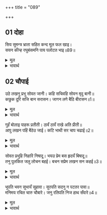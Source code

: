 +++
title = "089"

+++


## 01 दोहा
सिय सुमन्त्र भ्राता सहित कन्द मूल फल खाइ।  
सयन कीन्ह रघुबंसमनि पाय पलोटत भाइ॥89॥  

<details><summary>मूल</summary>

सिय सुमन्त्र भ्राता सहित कन्द मूल फल खाइ।  
सयन कीन्ह रघुबंसमनि पाय पलोटत भाइ॥89॥  
</details>

<details><summary>भावार्थ</summary>

सीताजी, सुमन्त्रजी और भाई लक्ष्मणजी सहित कन्द-मूल-फल खाकर रघुकुल मणि श्री रामचन्द्रजी लेट गए। भाई लक्ष्मणजी उनके पैर दबाने लगे॥89॥  
</details>





## 02 चौपाई
उठे लखनु प्रभु सोवत जानी। कहि सचिवहि सोवन मृदु बानी॥  
कछुक दूरि सजि बान सरासन। जागन लगे बैठि बीरासन॥1॥  

<details><summary>मूल</summary>

उठे लखनु प्रभु सोवत जानी। कहि सचिवहि सोवन मृदु बानी॥  
कछुक दूरि सजि बान सरासन। जागन लगे बैठि बीरासन॥1॥  
</details>

<details><summary>भावार्थ</summary>

फिर प्रभु श्री रामचन्द्रजी को सोते जानकर लक्ष्मणजी उठे और कोमल वाणी से मन्त्री सुमन्त्रजी को सोने के लिए कहकर वहाँ से कुछ दूर पर धनुष-बाण से सजकर, वीरासन से बैठकर जागने (पहरा देने) लगे॥1॥  
</details>

गुहँ बोलाइ पाहरू प्रतीती। ठावँ ठावँ राखे अति प्रीती॥  
आपु लखन पहिं बैठेउ जाई। कटि भाथी सर चाप चढाई॥2॥  

<details><summary>मूल</summary>

गुहँ बोलाइ पाहरू प्रतीती। ठावँ ठावँ राखे अति प्रीती॥  
आपु लखन पहिं बैठेउ जाई। कटि भाथी सर चाप चढाई॥2॥  
</details>

<details><summary>भावार्थ</summary>

गुह ने विश्वासपात्र पहरेदारों को बुलाकर अत्यन्त प्रेम से जगह-जगह नियुक्त कर दिया और आप कमर में तरकस बाँधकर तथा धनुष पर बाण चढाकर लक्ष्मणजी के पास जा बैठा॥2॥  
</details>

सोवत प्रभुहि निहारि निषादू। भयउ प्रेम बस हृदयँ बिषादू॥  
तनु पुलकित जलु लोचन बहई। बचन सप्रेम लखन सन कहई॥3॥  

<details><summary>मूल</summary>

सोवत प्रभुहि निहारि निषादू। भयउ प्रेम बस हृदयँ बिषादू॥  
तनु पुलकित जलु लोचन बहई। बचन सप्रेम लखन सन कहई॥3॥  
</details>

<details><summary>भावार्थ</summary>

प्रभु को जमीन पर सोते देखकर प्रेम वश निषाद राज के हृदय में विषाद हो आया। उसका शरीर पुलकित हो गया और नेत्रों से (प्रेमाश्रुओं का) जल बहने लगा। वह प्रेम सहित लक्ष्मणजी से वचन कहने लगा-॥3॥  
</details>

भूपति भवन सुभायँ सुहावा। सुरपति सदनु न पटतर पावा॥  
मनिमय रचित चारु चौबारे। जनु रतिपति निज हाथ सँवारे॥4॥  

<details><summary>मूल</summary>

भूपति भवन सुभायँ सुहावा। सुरपति सदनु न पटतर पावा॥  
मनिमय रचित चारु चौबारे। जनु रतिपति निज हाथ सँवारे॥4॥  
</details>

<details><summary>भावार्थ</summary>

महाराज दशरथजी का महल तो स्वभाव से ही सुन्दर है, इन्द्रभवन भी जिसकी समानता नहीं पा सकता। उसमें सुन्दर मणियों के रचे चौबारे (छत के ऊपर बँगले) हैं, जिन्हें मानो रति के पति कामदेव ने अपने ही हाथों सजाकर बनाया है॥4॥  
</details>

<div class="audioEmbed"  caption="AIR-वाचनम्" src="https://archive
.org/download/rAmcharitmAnas-AIR/EPI-162.mp3"></div>
